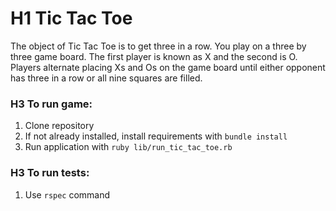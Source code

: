 # H1 Tic Tac Toe

The object of Tic Tac Toe is to get three in a row. You play on a three by three game board. The first player is known as X and the second is O. Players alternate placing Xs and Os on the game board until either opponent has three in a row or all nine squares are filled.

### H3 To run game:

1. Clone repository
2. If not already installed, install requirements with ```bundle install```
3. Run application with ```ruby lib/run_tic_tac_toe.rb```

### H3 To run tests:

1. Use ```rspec``` command
